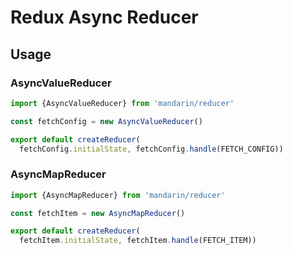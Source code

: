 # Redux Async Reducer

## Usage

### AsyncValueReducer

```javascript
import {AsyncValueReducer} from 'mandarin/reducer'

const fetchConfig = new AsyncValueReducer()

export default createReducer(
  fetchConfig.initialState, fetchConfig.handle(FETCH_CONFIG))
```

### AsyncMapReducer

```javascript
import {AsyncMapReducer} from 'mandarin/reducer'

const fetchItem = new AsyncMapReducer()

export default createReducer(
  fetchItem.initialState, fetchItem.handle(FETCH_ITEM))
```
